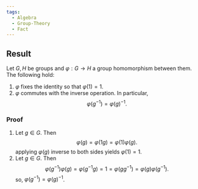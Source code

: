 ```yaml
---
tags:
  - Algebra
  - Group-Theory
  - Fact
---
```

## Result

Let $G,H$ be groups and $\varphi : G \to H$ a group homomorphism between them. The following hold:
1. $\varphi$ fixes the identity so that $\varphi(1) = 1$.
2. $\varphi$ commutes with the inverse operation. In particular,
$$
\varphi(g^{-1}) = \varphi(g)^{-1}.
$$

### Proof

1. Let $g \in G$. Then 
$$
\varphi(g) = \varphi(1g) = \varphi(1)\varphi(g).
$$
applying $\varphi(g)$ inverse to both sides yields $\varphi(1) = 1$.
2. Let $g \in G$. Then 
$$
\varphi(g^{-1})\varphi(g) = \varphi(g^{-1}g) =1 = \varphi(g g^{-1}) = \varphi(g) \varphi(g^{-1}).
$$
so, $\varphi(g^{-1}) = \varphi(g)^{-1}$.